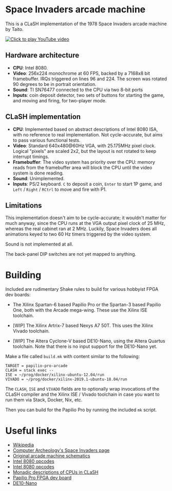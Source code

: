 # Space Invaders arcade machine

This is a CLaSH implementation of the 1978 Space Invaders arcade
machine by Taito.

[![Click to play YouTube video](https://img.youtube.com/vi/k-1MVmX2ytI/0.jpg)](https://www.youtube.com/watch?v=k-1MVmX2ytI)


## Hardware architecture

* **CPU**: Intel 8080.
* **Video**: 256x224 monochrome at 60 FPS, backed by a 7168x8 bit
  framebuffer. IRQs triggered on lines 96 and 224. The screen was
  rotated 90 degrees to be in portrait orientation.
* **Sound**: TI SN76477 connected to the CPU via two 8-bit ports
* **Inputs**: coin deposit detector, two sets of buttons for starting the
  game, and moving and firing, for two-player mode.

## CLaSH implementation

* **CPU**: Implemented based on abstract descriptions of Intel 8080 ISA,
  with no reference to real implementation. Not cycle-accurate, but
  aims to pass various functional tests.
* **Video**: Standard 640x480@60Hz VGA, with 25.175MHz pixel
  clock. Logical "pixels" are scaled 2x2, but the layout is not
  rotated to keep interrupt timings.
* **Framebuffer**: The video system has priority over the CPU: memory
  reads from the framebuffer area will block the CPU until the video
  system is done reading.
* **Sound**: Unimplemented.
* **Inputs**: PS/2 keyboard. `C` to deposit a coin, `Enter` to start
  1P game, and `Left` / `Right` / `RCtrl` to move and fire with P1.

## Limitations

This implementation doesn't aim to be cycle-accurate; it wouldn't
matter for much anyway, since the CPU runs at the VGA output pixel
clock of 25 MHz, whereas the real cabinet ran at 2 MHz. Luckily, Space
Invaders does all animations keyed to two 60 Hz timers triggered by
the video system.

Sound is not implemented at all.

The back-panel DIP switches are not yet mapped to anything.

# Building

Included are rudimentary Shake rules to build for various hobbyist
FPGA dev boards:

* The Xilinx Spartan-6 based Papilio Pro or the Spartan-3 based
Papilio One, both with the Arcade mega-wing. These use the Xilinx ISE
toolchain.

* [WIP] The Xilinx Artrix-7 based Nexys A7 50T. This uses the Xilinx Vivado
  toolchain.

* [WIP] The Altera Cyclone-V based DE10-Nano, using the Altera Quartus
toolchain. Note that there is no input support for the DE10-Nano yet.

Make a file called `build.mk` with content similar to the following:

```
TARGET = papilio-pro-arcade
CLASH = stack exec --
ISE = ~/prog/docker/xilinx-ubuntu-12.04/run
VIVADO = ~/prog/docker/xilinx-2019.1-ubuntu-18.04/run
```

The `CLASH`, `ISE` and `VIVADO` fields are to optionally wrap
invocations of the CLaSH compiler and the Xilinx ISE / Vivado
toolchain in case you want to run them via Stack, Docker, Nix, etc.

Then you can build for the Papilio Pro by running the included `mk`
script.


# Useful links

* [Wikipedia](https://en.wikipedia.org/wiki/Space_Invaders)
* [Computer Archeology's Space Invaders page](http://computerarcheology.com/Arcade/SpaceInvaders/)
* [Original arcade machine schematics](https://www.robotron-2084.co.uk/manuals/invaders/taito_space_invader_l_shaped_board_schematics.pdf)
* [Intel 8080 opcodes](http://pastraiser.com/cpu/i8080/i8080_opcodes.html)
* [Intel 8080 opcodes](http://www.classiccmp.org/dunfield/r/8080.txt)
* [Monadic descriptions of CPUs in CLaSH](https://gergo.erdi.hu/blog/2018-09-30-composable_cpu_descriptions_in_c_ash,_and_wrap-up_of_retrochallenge_2018_09/)
* [Papilio Pro FPGA dev board](https://papilio.cc/index.php?n=Papilio.PapilioPro)
* [DE10-Nano](http://de10-nano.terasic.com/)
